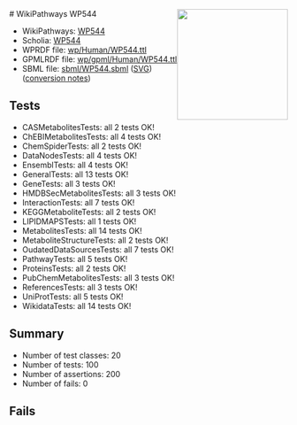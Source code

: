 <img style="float: right; width: 200px" src="../logo.png" />
# WikiPathways WP544

* WikiPathways: [WP544](https://identifiers.org/wikipathways:WP544)
* Scholia: [WP544](https://scholia.toolforge.org/wikipathways/WP544)
* WPRDF file: [wp/Human/WP544.ttl](../wp/Human/WP544.ttl)
* GPMLRDF file: [wp/gpml/Human/WP544.ttl](../wp/gpml/Human/WP544.ttl)
* SBML file: [sbml/WP544.sbml](../sbml/WP544.sbml) ([SVG](../sbml/WP544.svg)) ([conversion notes](../sbml/WP544.txt))

## Tests
* CASMetabolitesTests: all 2 tests OK!
* ChEBIMetabolitesTests: all 4 tests OK!
* ChemSpiderTests: all 2 tests OK!
* DataNodesTests: all 4 tests OK!
* EnsemblTests: all 4 tests OK!
* GeneralTests: all 13 tests OK!
* GeneTests: all 3 tests OK!
* HMDBSecMetabolitesTests: all 3 tests OK!
* InteractionTests: all 7 tests OK!
* KEGGMetaboliteTests: all 2 tests OK!
* LIPIDMAPSTests: all 1 tests OK!
* MetabolitesTests: all 14 tests OK!
* MetaboliteStructureTests: all 2 tests OK!
* OudatedDataSourcesTests: all 7 tests OK!
* PathwayTests: all 5 tests OK!
* ProteinsTests: all 2 tests OK!
* PubChemMetabolitesTests: all 3 tests OK!
* ReferencesTests: all 3 tests OK!
* UniProtTests: all 5 tests OK!
* WikidataTests: all 14 tests OK!


## Summary

* Number of test classes: 20
* Number of tests: 100
* Number of assertions: 200
* Number of fails: 0

## Fails

